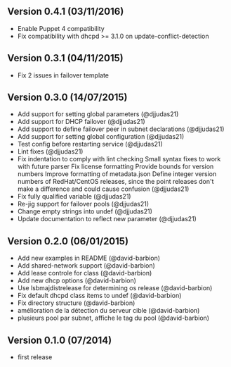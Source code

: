 ## Version 0.4.1 (03/11/2016)
* Enable Puppet 4 compatibility
* Fix compatibility with dhcpd >= 3.1.0 on update-conflict-detection

## Version 0.3.1 (04/11/2015)
* Fix 2 issues in failover template

## Version 0.3.0 (14/07/2015)
* Add support for setting global parameters (@djjudas21)
* Add support for DHCP failover (@djjudas21)
* Add support to define failover peer in subnet declarations (@djjudas21)
* Add support for setting global configuration (@djjudas21)
* Test config before restarting service (@djjudas21)
* Lint fixes (@djjudas21)
* Fix indentation to comply with lint checking Small syntax fixes to work with future parser Fix license formatting Provide bounds for version numbers Improve formatting of metadata.json Define integer version numbers of RedHat/CentOS releases, since the point releases don&#39;t make a difference and could cause confusion (@djjudas21)
* Fix fully qualified variable (@djjudas21)
* Re-jig support for failover pools (@djjudas21)
* Change empty strings into undef (@djjudas21)
* Update documentation to reflect new parameter (@djjudas21)

## Version 0.2.0 (06/01/2015)
* Add new examples in README (@david-barbion)
* Add shared-network support (@david-barbion)
* Add lease controle for class (@david-barbion)
* Add new dhcp options (@david-barbion)
* Use lsbmajdistrelease for determining os release (@david-barbion)
* Fix default dhcpd class items to undef (@david-barbion)
* Fix directory structure (@david-barbion)
* amélioration de la détection du serveur cible (@david-barbion)
* plusieurs pool par subnet, affiche le tag du pool (@david-barbion)

## Version 0.1.0 (07/2014)
* first release  
